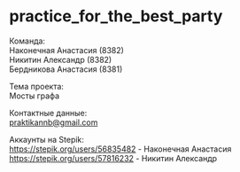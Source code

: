 # practice_for_the_best_party

Команда:  
  Наконечная Анастасия (8382)  
  Никитин Александр (8382)  
  Бердникова Анастасия (8381)  
  
Тема проекта:  
  Мосты графа
  
Контактные данные:  
  praktikannb@gmail.com
  
Аккаунты на Stepik:  
  https://stepik.org/users/56835482 - Наконечная Анастасия  
  https://stepik.org/users/57816232 - Никитин Александр
